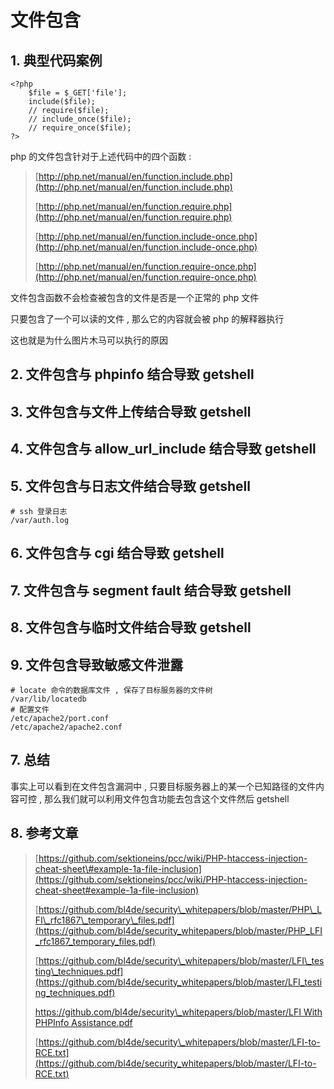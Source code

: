 # 文件包含

## 1. 典型代码案例

```text
<?php
    $file = $_GET['file'];
    include($file);
    // require($file);
    // include_once($file);
    // require_once($file);
?>
```

php 的文件包含针对于上述代码中的四个函数 :

> [http://php.net/manual/en/function.include.php](http://php.net/manual/en/function.include.php)
>
> [http://php.net/manual/en/function.require.php](http://php.net/manual/en/function.require.php)
>
> [http://php.net/manual/en/function.include-once.php](http://php.net/manual/en/function.include-once.php)
>
> [http://php.net/manual/en/function.require-once.php](http://php.net/manual/en/function.require-once.php)

文件包含函数不会检查被包含的文件是否是一个正常的 php 文件

只要包含了一个可以读的文件 , 那么它的内容就会被 php 的解释器执行

这也就是为什么图片木马可以执行的原因

## 2. 文件包含与 phpinfo 结合导致 getshell

## 3. 文件包含与文件上传结合导致 getshell

## 4. 文件包含与 allow\_url\_include 结合导致 getshell

## 5. 文件包含与日志文件结合导致 getshell

```text
# ssh 登录日志
/var/auth.log
```

## 6. 文件包含与 cgi 结合导致 getshell

## 7. 文件包含与 segment fault 结合导致 getshell

## 8. 文件包含与临时文件结合导致 getshell

## 9. 文件包含导致敏感文件泄露

```text
# locate 命令的数据库文件 , 保存了目标服务器的文件树
/var/lib/locatedb
# 配置文件
/etc/apache2/port.conf
/etc/apache2/apache2.conf
```

## 7. 总结

事实上可以看到在文件包含漏洞中 , 只要目标服务器上的某一个已知路径的文件内容可控 , 那么我们就可以利用文件包含功能去包含这个文件然后 getshell

## 8. 参考文章

> [https://github.com/sektioneins/pcc/wiki/PHP-htaccess-injection-cheat-sheet\#example-1a-file-inclusion](https://github.com/sektioneins/pcc/wiki/PHP-htaccess-injection-cheat-sheet#example-1a-file-inclusion)
>
> [https://github.com/bl4de/security\_whitepapers/blob/master/PHP\_LFI\_rfc1867\_temporary\_files.pdf](https://github.com/bl4de/security_whitepapers/blob/master/PHP_LFI_rfc1867_temporary_files.pdf)
>
> [https://github.com/bl4de/security\_whitepapers/blob/master/LFI\_testing\_techniques.pdf](https://github.com/bl4de/security_whitepapers/blob/master/LFI_testing_techniques.pdf)
>
> [https://github.com/bl4de/security\_whitepapers/blob/master/LFI With PHPInfo Assistance.pdf](https://github.com/bl4de/security_whitepapers/blob/master/LFI%20With%20PHPInfo%20Assistance.pdf)
>
> [https://github.com/bl4de/security\_whitepapers/blob/master/LFI-to-RCE.txt](https://github.com/bl4de/security_whitepapers/blob/master/LFI-to-RCE.txt)

